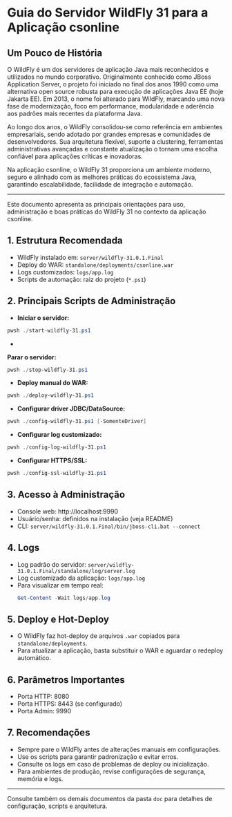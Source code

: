 
# Guia do Servidor WildFly 31 para a Aplicação csonline

## Um Pouco de História

O WildFly é um dos servidores de aplicação Java mais reconhecidos e utilizados no mundo corporativo. Originalmente conhecido como JBoss Application Server, o projeto foi iniciado no final dos anos 1990 como uma alternativa open source robusta para execução de aplicações Java EE (hoje Jakarta EE). Em 2013, o nome foi alterado para WildFly, marcando uma nova fase de modernização, foco em performance, modularidade e aderência aos padrões mais recentes da plataforma Java.

Ao longo dos anos, o WildFly consolidou-se como referência em ambientes empresariais, sendo adotado por grandes empresas e comunidades de desenvolvedores. Sua arquitetura flexível, suporte a clustering, ferramentas administrativas avançadas e constante atualização o tornam uma escolha confiável para aplicações críticas e inovadoras.

Na aplicação csonline, o WildFly 31 proporciona um ambiente moderno, seguro e alinhado com as melhores práticas do ecossistema Java, garantindo escalabilidade, facilidade de integração e automação.

---

Este documento apresenta as principais orientações para uso, administração e boas práticas do WildFly 31 no contexto da aplicação csonline.

## 1. Estrutura Recomendada

- WildFly instalado em: `server/wildfly-31.0.1.Final`
- Deploy do WAR: `standalone/deployments/csonline.war`
- Logs customizados: `logs/app.log`
- Scripts de automação: raiz do projeto (`*.ps1`)

## 2. Principais Scripts de Administração

- **Iniciar o servidor:**
  
```powershell
pwsh ./start-wildfly-31.ps1
```
- 
**Parar o servidor:**

```powershell
pwsh ./stop-wildfly-31.ps1
```

- **Deploy manual do WAR:**

```powershell
pwsh ./deploy-wildfly-31.ps1
```

- **Configurar driver JDBC/DataSource:**

```powershell
pwsh ./config-wildfly-31.ps1 [-SomenteDriver]
```

- **Configurar log customizado:**

```powershell
pwsh ./config-log-wildfly-31.ps1
```

- **Configurar HTTPS/SSL:**

```powershell
pwsh ./config-ssl-wildfly-31.ps1
```

## 3. Acesso à Administração

- Console web: http://localhost:9990
- Usuário/senha: definidos na instalação (veja README)
- CLI: `server/wildfly-31.0.1.Final/bin/jboss-cli.bat --connect`

## 4. Logs

- Log padrão do servidor: `server/wildfly-31.0.1.Final/standalone/log/server.log`
- Log customizado da aplicação: `logs/app.log`
- Para visualizar em tempo real:
  ```powershell
  Get-Content -Wait logs/app.log
  ```

## 5. Deploy e Hot-Deploy

- O WildFly faz hot-deploy de arquivos `.war` copiados para `standalone/deployments`.
- Para atualizar a aplicação, basta substituir o WAR e aguardar o redeploy automático.

## 6. Parâmetros Importantes

- Porta HTTP: 8080
- Porta HTTPS: 8443 (se configurado)
- Porta Admin: 9990

## 7. Recomendações

- Sempre pare o WildFly antes de alterações manuais em configurações.
- Use os scripts para garantir padronização e evitar erros.
- Consulte os logs em caso de problemas de deploy ou inicialização.
- Para ambientes de produção, revise configurações de segurança, memória e logs.

---

Consulte também os demais documentos da pasta `doc` para detalhes de configuração, scripts e arquitetura.
